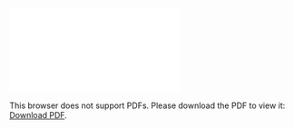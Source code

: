 <object data="URL_TO_RAW_PDF" type="application/pdf" width="700px" height="700px">
    <embed src="URL_TO_RAW_PDF">
        <p>This browser does not support PDFs. Please download the PDF to view it: <a href="URL_TO_RAW_PDF">Download PDF</a>.</p>
    </embed>
</object>

